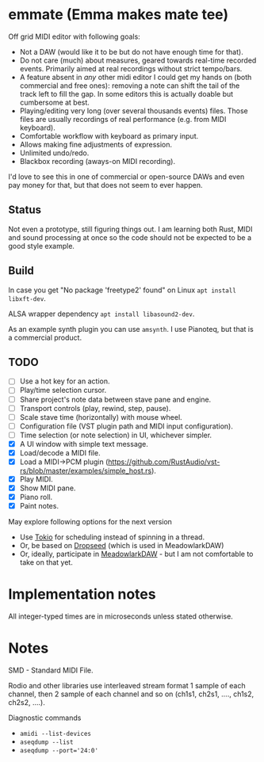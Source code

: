 # emmate (Emma makes mate tee)

Off grid MIDI editor with following goals:

* Not a DAW (would like it to be but do not have enough time for that).
* Do not care (much) about measures, geared towards real-time recorded events. Primarily aimed at real recordings
  without strict tempo/bars.
* A feature absent in _any_ other midi editor I could get my hands on (both commercial and free ones): removing a note
  can shift the tail of the track left to fill the gap. In some editors this is actually doable but cumbersome at best.
* Playing/editing very long (over several thousands events) files.
  Those files are usually recordings of real performance (e.g. from MIDI keyboard).
* Comfortable workflow with keyboard as primary input.
* Allows making fine adjustments of expression.
* Unlimited undo/redo.
* Blackbox recording (aways-on MIDI recording).

I'd love to see this in one of commercial or open-source DAWs and even pay money for that, but that does not seem to
ever happen.

## Status

Not even a prototype, still figuring things out. I am learning both Rust, MIDI and sound processing at once so the code
should not be expected to be a good style example.

## Build

In case you get "No package 'freetype2' found" on Linux
`apt install libxft-dev`.

ALSA wrapper dependency
`apt install libasound2-dev`.

As an example synth plugin you can use `amsynth`.
I use Pianoteq, but that is a commercial product.

## TODO

- [ ] Use a hot key for an action.
- [ ] Play/time selection cursor.
- [ ] Share project's note data between stave pane and engine.
- [ ] Transport controls (play, rewind, step, pause).
- [ ] Scale stave time (horizontally) with mouse wheel.
- [ ] Configuration file (VST plugin path and MIDI input configuration).
- [ ] Time selection (or note selection) in UI, whichever simpler.
- [x] A UI window with simple text message.
- [x] Load/decode a MIDI file.
- [x] Load a MIDI->PCM plugin (https://github.com/RustAudio/vst-rs/blob/master/examples/simple_host.rs).
- [x] Play MIDI.
- [x] Show MIDI pane.
- [x] Piano roll.
- [x] Paint notes.

May explore following options for the next version

* Use [Tokio](https://github.com/tokio-rs/tokio) for scheduling instead of spinning in a thread.
* Or, be based on [Dropseed](https://github.com/MeadowlarkDAW/dropseed) (which is used in MeadowlarkDAW)
* Or, ideally, participate in [MeadowlarkDAW](https://github.com/MeadowlarkDAW/Meadowlark) - but I am not comfortable to
  take on that yet.

# Implementation notes

All integer-typed times are in microseconds unless stated otherwise.

# Notes

SMD - Standard MIDI File.

Rodio and other libraries use interleaved stream format 1 sample of each channel, then 2 sample of each channel and so
on (ch1s1, ch2s1, ...., ch1s2, ch2s2, ....).

Diagnostic commands

* `amidi --list-devices`
* `aseqdump --list`
* `aseqdump --port='24:0'`
